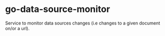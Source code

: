 # go-data-source-monitor
Service to monitor data sources changes (i.e changes to a given document on/or a url).
